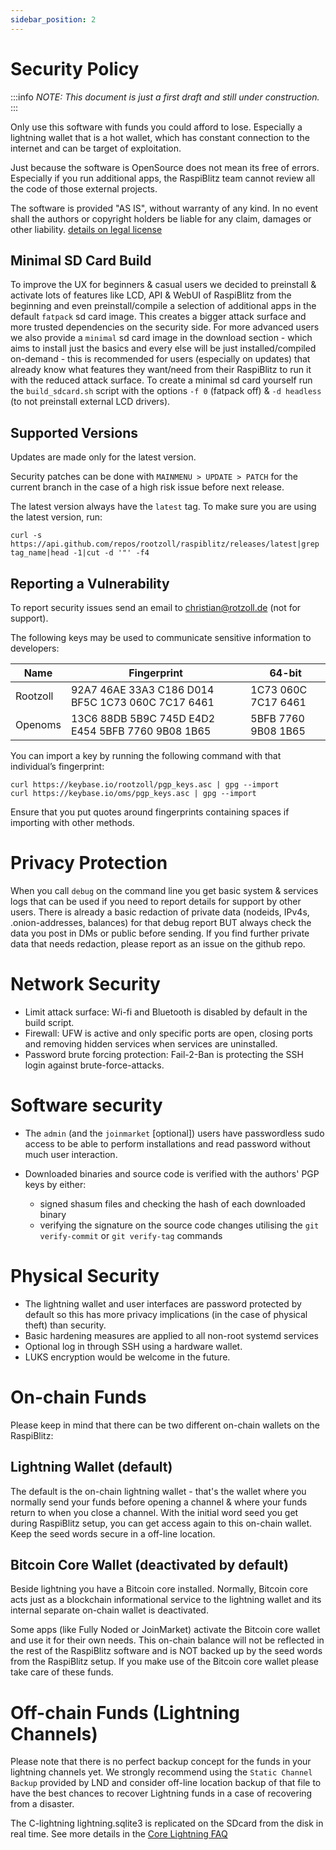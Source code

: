 ```yaml
---
sidebar_position: 2
---
```


# Security Policy

:::info
_NOTE: This document is just a first draft and still under construction._
:::

Only use this software with funds you could afford to lose. Especially a lightning wallet that is a hot wallet, which has constant connection to the internet and can be target of exploitation.

Just because the software is OpenSource does not mean its free of errors. Especially if you run additional apps, the RaspiBlitz team cannot review all the code of those external projects.

The software is provided "AS IS", without warranty of any kind. In no event shall the authors or copyright holders be liable for any claim, damages or other
liability. [details on legal license](https://github.com/raspiblitz/raspiblitz/blob/dev/LICENSE)

## Minimal SD Card Build

To improve the UX for beginners & casual users we decided to preinstall & activate lots of features like LCD, API & WebUI of RaspiBlitz from the beginning and even preinstall/compile a selection of additional apps in the default `fatpack` sd card image. This creates a bigger attack surface and more trusted dependencies on the security side. For more advanced users we also provide a `minimal` sd card image in the download section - which aims to install just the basics and every else will be just installed/compiled on-demand - this is recommended for users (especially on updates) that already know what features they want/need from their RaspiBlitz to run it with the reduced attack surface. To create a minimal sd card yourself run the `build_sdcard.sh` script with the options `-f 0` (fatpack off) & `-d headless` (to not preinstall external LCD drivers).

## Supported Versions

Updates are made only for the latest version.

Security patches can be done with `MAINMENU > UPDATE > PATCH` for the current branch in the case of a high risk issue before next release.

The latest version always have the `latest` tag. To make sure you are using the latest version, run:

```
curl -s https://api.github.com/repos/rootzoll/raspiblitz/releases/latest|grep tag_name|head -1|cut -d '"' -f4
```

## Reporting a Vulnerability

To report security issues send an email to christian@rotzoll.de (not for support).

The following keys may be used to communicate sensitive information to developers:

| Name     | Fingerprint                                       | 64-bit              |
| -------- | ------------------------------------------------- | ------------------- |
| Rootzoll | 92A7 46AE 33A3 C186 D014 BF5C 1C73 060C 7C17 6461 | 1C73 060C 7C17 6461 |
| Openoms  | 13C6 88DB 5B9C 745D E4D2 E454 5BFB 7760 9B08 1B65 | 5BFB 7760 9B08 1B65 |

You can import a key by running the following command with that individual’s fingerprint:

```
curl https://keybase.io/rootzoll/pgp_keys.asc | gpg --import
curl https://keybase.io/oms/pgp_keys.asc | gpg --import
```

Ensure that you put quotes around fingerprints containing spaces if importing with other methods.

# Privacy Protection

When you call `debug` on the command line you get basic system & services logs that can be used if you need to report details for support by other users. There is already a basic redaction of private data (nodeids, IPv4s, .onion-addresses, balances) for that debug report BUT always check the data you post in DMs or public before sending. If you find further private data that needs redaction, please report as an issue on the github repo.

# Network Security

- Limit attack surface: Wi-fi and Bluetooth is disabled by default in the build script.
- Firewall: UFW is active and only specific ports are open, closing ports and removing hidden services when services are uninstalled.
- Password brute forcing protection: Fail-2-Ban is protecting the SSH login against brute-force-attacks.

# Software security

- The `admin` (and the `joinmarket` [optional]) users have passwordless sudo access to be able to perform installations and read password without much user interaction.

- Downloaded binaries and source code is verified with the authors' PGP keys by either:
  - signed shasum files and checking the hash of each downloaded binary
  - verifying the signature on the source code changes utilising the `git verify-commit` or `git verify-tag` commands

# Physical Security

- The lightning wallet and user interfaces are password protected by default so this has more privacy implications (in the case of physical theft) than security.
- Basic hardening measures are applied to all non-root systemd services
- Optional log in through SSH using a hardware wallet.
- LUKS encryption would be welcome in the future.

# On-chain Funds

Please keep in mind that there can be two different on-chain wallets on the RaspiBlitz:

## Lightning Wallet (default)

The default is the on-chain lightning wallet - that's the wallet where you normally send your funds before opening a channel & where your funds return to when you close a channel. With the initial word seed you get during RaspiBlitz setup, you can get access again to this on-chain wallet. Keep the seed words secure in a off-line location.

## Bitcoin Core Wallet (deactivated by default)

Beside lightning you have a Bitcoin core installed. Normally, Bitcoin core acts just as a blockchain informational service to the lightning wallet and its internal separate on-chain wallet is deactivated.

Some apps (like Fully Noded or JoinMarket) activate the Bitcoin core wallet and use it for their own needs. This on-chain balance will not be reflected in the rest of the RaspiBlitz software and is NOT backed up by the seed words from the RaspiBlitz setup. If you make use of the Bitcoin core wallet please take care of these funds.

# Off-chain Funds (Lightning Channels)

Please note that there is no perfect backup concept for the funds in your lightning channels yet. We strongly recommend using the `Static Channel Backup` provided by LND and consider off-line location backup of that file to have the best chances to recover Lightning funds in a case of recovering from a disaster.

The C-lightning lightning.sqlite3 is replicated on the SDcard from the disk in real time. See more details in the [Core Lightning FAQ](faq/cl#backups)
